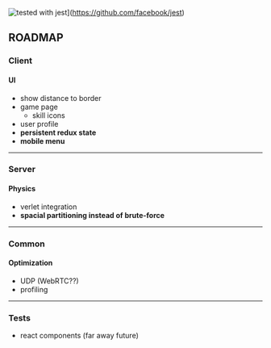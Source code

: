 ![tested with jest](https://img.shields.io/badge/tested_with-jest-99424f.svg)](https://github.com/facebook/jest)

## ROADMAP

### Client

#### UI
* show distance to border
* game page
  * skill icons
* user profile
* **persistent redux state**
* **mobile menu**

---

### Server

#### Physics
* verlet integration
* **spacial partitioning instead of brute-force**

---

### Common

#### Optimization
* UDP (WebRTC??)
* profiling

---

### Tests
* react components (far away future)